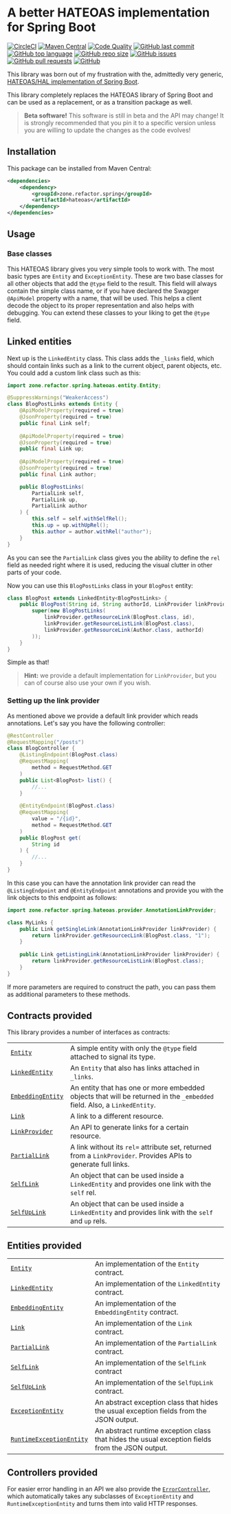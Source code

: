 # A better HATEOAS implementation for Spring Boot

[![CircleCI](https://img.shields.io/circleci/build/gh/refactorzone/spring-boot-hateoas)](https://circleci.com/gh/refactorzone/spring-boot-hateoas)
[![Maven Central](https://img.shields.io/maven-central/v/zone.refactor.spring/hateoas)](https://search.maven.org/search?q=g:zone.refactor.spring%20AND%20a:hateoas)
[![Code Quality](https://img.shields.io/lgtm/grade/java/g/refactorzone/spring-boot-hateoas.svg)](https://lgtm.com/projects/g/refactorzone/spring-boot-hateoas/)
[![GitHub last commit](https://img.shields.io/github/last-commit/refactorzone/spring-boot-hateoas)](https://github.com/refactorzone/spring-boot-hateoas)
[![GitHub top language](https://img.shields.io/github/languages/top/refactorzone/spring-boot-hateoas.svg)](https://github.com/refactorzone/spring-boot-hateoas)
[![GitHub repo size](https://img.shields.io/github/repo-size/refactorzone/spring-boot-hateoas.svg)](https://github.com/refactorzone/spring-boot-hateoas)
[![GitHub issues](https://img.shields.io/github/issues/refactorzone/spring-boot-hateoas.svg)](https://github.com/refactorzone/spring-boot-hateoas/issues)
[![GitHub pull requests](https://img.shields.io/github/issues-pr/refactorzone/spring-boot-hateoas.svg)](https://github.com/refactorzone/spring-boot-hateoas/pulls)
[![GitHub](https://img.shields.io/github/license/refactorzone/spring-boot-hateoas)](https://github.com/refactorzone/spring-boot-hateoas/blob/master/LICENSE.md)

This library was born out of my frustration with the, admittedly very generic, [HATEOAS/HAL implementation of
Spring Boot](https://spring.io/projects/spring-hateoas).

This library completely replaces the HATEOAS library of Spring Boot and can be used as a replacement, or as a 
transition package as well.

> **Beta software!** This software is still in beta and the API may change! It is strongly recommended that you pin
it to a specific version unless you are willing to update the changes as the code evolves!

## Installation

This package can be installed from Maven Central:

```xml
<dependencies>
    <dependency>
        <groupId>zone.refactor.spring</groupId>
        <artifactId>hateoas</artifactId>
    </dependency>
</dependencies>
```

## Usage

### Base classes

This HATEOAS library gives you very simple tools to work with. The most basic types are `Entity` and `ExceptionEntity`.
These are two base classes for all other objects that add the `@type` field to the result. This field will always
contain the simple class name, or if you have declared the Swagger `@ApiModel` property with a name, that will be used.
This helps a client decode the object to its proper representation and also helps with debugging. You can extend these
classes to your liking to get the `@type` field.

## Linked entities

Next up is the `LinkedEntity` class. This class adds the `_links` field, which should contain links such as a link
to the current object, parent objects, etc. You could add a custom link class such as this:

```java
import zone.refactor.spring.hateoas.entity.Entity;

@SuppressWarnings("WeakerAccess")
class BlogPostLinks extends Entity {
    @ApiModelProperty(required = true)
    @JsonProperty(required = true)
    public final Link self;
    
    @ApiModelProperty(required = true)
    @JsonProperty(required = true)
    public final Link up;
    
    @ApiModelProperty(required = true)
    @JsonProperty(required = true)
    public final Link author;

    public BlogPostLinks(
        PartialLink self,
        PartialLink up,
        PartialLink author
    ) {
        this.self = self.withSelfRel();
        this.up = up.withUpRel();
        this.author = author.withRel("author");
    }
}
```

As you can see the `PartialLink` class gives you the ability to define the `rel` field as needed right where it is used,
reducing the visual clutter in other parts of your code.

Now you can use this `BlogPostLinks` class in your `BlogPost` entity:

```java
class BlogPost extends LinkedEntity<BlogPostLinks> {
    public BlogPost(String id, String authorId, LinkProvider linkProvider) {
        super(new BlogPostLinks(
            linkProvider.getResourceLink(BlogPost.class, id),
            linkProvider.getResourceListLink(BlogPost.class),
            linkProvider.getResourceLink(Author.class, authorId)
        ));
    }
}
```

Simple as that!

> **Hint:** we provide a default implementation for `LinkProvider`, but you can of course also use your own if you wish.

### Setting up the link provider

As mentioned above we provide a default link provider which reads annotations. Let's say you have the following
controller:

```java
@RestController
@RequestMapping("/posts")
class BlogController {
    @ListingEndpoint(BlogPost.class)
    @RequestMapping(
        method = RequestMethod.GET
    )
    public List<BlogPost> list() {
        //...
    }
    
    @EntityEndpoint(BlogPost.class)
    @RequestMapping(
        value = "/{id}",
        method = RequestMethod.GET
    )
    public BlogPost get(
        String id
    ) {
        //...
    }
}
```

In this case you can have the annotation link provider can read the `@ListingEndpoint` and `@EntityEndpoint` annotations
and provide you with the link objects to this endpoint as follows:

```java
import zone.refactor.spring.hateoas.provider.AnnotationLinkProvider;

class MyLinks {
    public Link getSingleLink(AnnotationLinkProvider linkProvider) {
        return linkProvider.getResourcecLink(BlogPost.class, "1");
    }
    
    public Link getListingLink(AnnotationLinkProvider linkProvider) {
        return linkProvider.getResourceListLink(BlogPost.class);
    }
}
```

If more parameters are required to construct the path, you can pass them as additional parameters to these methods.

## Contracts provided

This library provides a number of interfaces as contracts:

|     |     |
|-----|-----|
| [`Entity`](src/main/java/zone/refactor/spring/hateoas/contract/Entity.java) | A simple entity with only the `@type` field attached to signal its type. |
| [`LinkedEntity`](src/main/java/zone/refactor/spring/hateoas/contract/LinkedEntity.java) | An `Entity` that also has links attached in `_links`. |
| [`EmbeddingEntity`](src/main/java/zone/refactor/spring/hateoas/contract/EmbeddingEntity.java) | An entity that has one or more embedded objects that will be returned in the `_embedded` field. Also, a `LinkedEntity`. |
| [`Link`](src/main/java/zone/refactor/spring/hateoas/contract/Link.java) | A link to a different resource. |
| [`LinkProvider`](src/main/java/zone/refactor/spring/hateoas/contract/LinkProvider.java) | An API to generate links for a certain resource. |
| [`PartialLink`](src/main/java/zone/refactor/spring/hateoas/contract/PartialLink.java) | A link without its `rel=` attribute set, returned from a `LinkProvider`. Provides APIs to generate full links. |
| [`SelfLink`](src/main/java/zone/refactor/spring/hateoas/contract/SelfLink.java) | An object that can be used inside a `LinkedEntity` and provides one link with the `self` rel. |
| [`SelfUpLink`](src/main/java/zone/refactor/spring/hateoas/contract/SelfUpLink.java) | An object that can be used inside a `LinkedEntity` and provides link with the `self` and `up` rels. |

## Entities provided

|     |     |
|-----|-----|
| [`Entity`](src/main/java/zone/refactor/spring/hateoas/entity/Entity.java) | An implementation of the `Entity` contract. |
| [`LinkedEntity`](src/main/java/zone/refactor/spring/hateoas/entity/LinkedEntity.java) | An implementation of the `LinkedEntity` contract. |
| [`EmbeddingEntity`](src/main/java/zone/refactor/spring/hateoas/entity/EmbeddingEntity.java) | An implementation of the `EmbeddingEntity` contract. |
| [`Link`](src/main/java/zone/refactor/spring/hateoas/entity/Link.java) | An implementation of the `Link` contract. |
| [`PartialLink`](src/main/java/zone/refactor/spring/hateoas/entity/PartialLink.java) | An implementation of the `PartialLink` contract. |
| [`SelfLink`](src/main/java/zone/refactor/spring/hateoas/entity/SelfLink.java) | An implementation of the `SelfLink` contract |
| [`SelfUpLink`](src/main/java/zone/refactor/spring/hateoas/entity/SelfUpLink.java) | An implementation of the `SelfUpLink` contract. |
| [`ExceptionEntity`](src/main/java/zone/refactor/spring/hateoas/entity/ExceptionEntity.java) | An abstract exception class that hides the usual exception fields from the JSON output. |
| [`RuntimeExceptionEntity`](src/main/java/zone/refactor/spring/hateoas/entity/RuntimeExceptionEntity.java) | An abstract runtime exception class that hides the usual exception fields from the JSON output. |


## Controllers provided

For easier error handling in an API we also provide the
[`ErrorController`](src/main/java/zone/refactor/spring/hateoas/controller/ErrorController.java), which automatically
takes any subclasses of `ExceptionEntity` and `RuntimeExceptionEntity` and turns them into valid HTTP responses.  